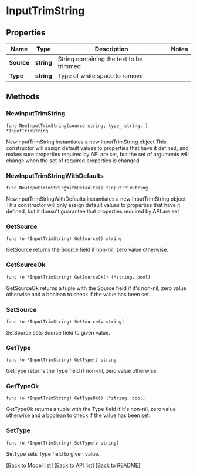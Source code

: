 # InputTrimString

## Properties

Name | Type | Description | Notes
------------ | ------------- | ------------- | -------------
**Source** | **string** | String containing the text to be trimmed | 
**Type** | **string** | Type of white space to remove | 

## Methods

### NewInputTrimString

`func NewInputTrimString(source string, type_ string, ) *InputTrimString`

NewInputTrimString instantiates a new InputTrimString object
This constructor will assign default values to properties that have it defined,
and makes sure properties required by API are set, but the set of arguments
will change when the set of required properties is changed

### NewInputTrimStringWithDefaults

`func NewInputTrimStringWithDefaults() *InputTrimString`

NewInputTrimStringWithDefaults instantiates a new InputTrimString object
This constructor will only assign default values to properties that have it defined,
but it doesn't guarantee that properties required by API are set

### GetSource

`func (o *InputTrimString) GetSource() string`

GetSource returns the Source field if non-nil, zero value otherwise.

### GetSourceOk

`func (o *InputTrimString) GetSourceOk() (*string, bool)`

GetSourceOk returns a tuple with the Source field if it's non-nil, zero value otherwise
and a boolean to check if the value has been set.

### SetSource

`func (o *InputTrimString) SetSource(v string)`

SetSource sets Source field to given value.


### GetType

`func (o *InputTrimString) GetType() string`

GetType returns the Type field if non-nil, zero value otherwise.

### GetTypeOk

`func (o *InputTrimString) GetTypeOk() (*string, bool)`

GetTypeOk returns a tuple with the Type field if it's non-nil, zero value otherwise
and a boolean to check if the value has been set.

### SetType

`func (o *InputTrimString) SetType(v string)`

SetType sets Type field to given value.



[[Back to Model list]](../README.md#documentation-for-models) [[Back to API list]](../README.md#documentation-for-api-endpoints) [[Back to README]](../README.md)


